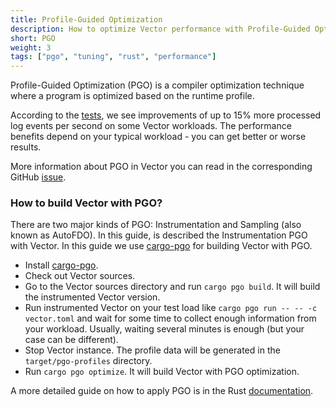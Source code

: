 ```yaml
---
title: Profile-Guided Optimization
description: How to optimize Vector performance with Profile-Guided Optimization
short: PGO
weight: 3
tags: ["pgo", "tuning", "rust", "performance"]
---
```


Profile-Guided Optimization (PGO) is a compiler optimization technique where a program is optimized based on the runtime profile.

According to the [tests], we see improvements of up to 15% more processed log events per second on some Vector workloads. The performance benefits depend on your typical workload - you can get better or worse results.

More information about PGO in Vector you can read in the corresponding GitHub [issue].

### How to build Vector with PGO?

There are two major kinds of PGO: Instrumentation and Sampling (also known as AutoFDO). In this guide, is described the Instrumentation PGO with Vector. In this guide we use [cargo-pgo] for building Vector with PGO.

* Install [cargo-pgo].
* Check out Vector sources.
* Go to the Vector sources directory and run `cargo pgo build`. It will build the instrumented Vector version.
* Run instrumented Vector on your test load like `cargo pgo run -- -- -c vector.toml` and wait for some time to collect enough information from your workload. Usually, waiting several minutes is enough (but your case can be different).
* Stop Vector instance. The profile data will be generated in the `target/pgo-profiles` directory.
* Run `cargo pgo optimize`. It will build Vector with PGO optimization.

A more detailed guide on how to apply PGO is in the Rust [documentation].

[tests]: https://github.com/vectordotdev/vector/issues/15631#issue-1502073978
[issue]: https://github.com/vectordotdev/vector/issues/15631
[documentation]: https://doc.rust-lang.org/rustc/profile-guided-optimization.html
[cargo-pgo]: https://github.com/Kobzol/cargo-pgo
